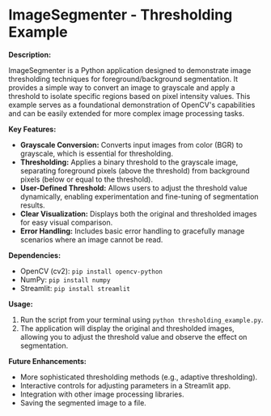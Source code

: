 # ImageSegmenter - Thresholding Example

**Description:**

ImageSegmenter is a Python application designed to demonstrate image thresholding techniques for foreground/background segmentation. It provides a simple way to convert an image to grayscale and apply a threshold to isolate specific regions based on pixel intensity values. This example serves as a foundational demonstration of OpenCV's capabilities and can be easily extended for more complex image processing tasks.

**Key Features:**

*   **Grayscale Conversion:** Converts input images from color (BGR) to grayscale, which is essential for thresholding.
*   **Thresholding:** Applies a binary threshold to the grayscale image, separating foreground pixels (above the threshold) from background pixels (below or equal to the threshold).
*   **User-Defined Threshold:** Allows users to adjust the threshold value dynamically, enabling experimentation and fine-tuning of segmentation results.
*   **Clear Visualization:** Displays both the original and thresholded images for easy visual comparison.
*   **Error Handling:** Includes basic error handling to gracefully manage scenarios where an image cannot be read.

**Dependencies:**

*   OpenCV (cv2):  `pip install opencv-python`
*   NumPy: `pip install numpy`
*   Streamlit: `pip install streamlit`

**Usage:**

1.  Run the script from your terminal using `python thresholding_example.py`.
2.  The application will display the original and thresholded images, allowing you to adjust the threshold value and observe the effect on segmentation.

**Future Enhancements:**

*   More sophisticated thresholding methods (e.g., adaptive thresholding).
*   Interactive controls for adjusting parameters in a Streamlit app.
*   Integration with other image processing libraries.
*   Saving the segmented image to a file.
